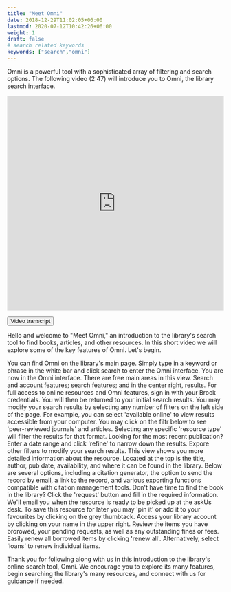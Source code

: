 ```yaml
---
title: "Meet Omni"
date: 2018-12-29T11:02:05+06:00
lastmod: 2020-07-12T10:42:26+06:00
weight: 1
draft: false
# search related keywords
keywords: ["search","omni"]
---
```


Omni is a powerful tool with a sophisticated array of filtering and search options. The following video (2:47) will introduce you to Omni, the library search interface. 

<iframe width="100%" height="500" src="https://www.youtube.com/embed/DJZd9vpaKHk" title="YouTube video player" frameborder="0" allow="accelerometer; autoplay; clipboard-write; encrypted-media; gyroscope; picture-in-picture" allowfullscreen></iframe>

<link rel="stylesheet" href="https://www.w3schools.com/w3css/4/w3.css">


<button onclick="myFunction('Demo1')" class="w3-btn w3-block w3-red w3-left-align">Video transcript</button>
<div id="Demo1" class="w3-container w3-hide">
<p>Hello and welcome to "Meet Omni," an introduction to the library's search tool to find books, articles, and other resources. In this short video we will explore some of the key features of Omni. Let's begin.
</p>

<p>
You can find Omni on the library's main page. Simply type in a keyword or phrase in the white bar and click search to enter the Omni interface. You are now in the Omni interface. There are free main areas in this view. Search and account features; search features; and in the center right, results. For full access to online resources and Omni features, sign in with your Brock credentials. You will then be returned to your initial search results. You may modify your search results by selecting any number of filters on the left side of the page. For example, you can select 'available online' to view results accessible from your computer. You may click on the filtr below to see 'peer-reviewed journals' and articles. Selecting any specific 'resource type' will filter the results for that format. Looking for the most recent publication? Enter a date range and click 'refine' to narrow down the results. Expore other filters to modify your search results. This view shows you more detailed information about the resource. Located at the top is the title, author, pub date, availability, and where it can be found in the library. Below are several options, including a citation generator, the option to send the record by email, a link to the record, and various exporting functions compatible with citation management tools. Don't have time to find the book in the library? Click the 'request' button and fill in the required information. We'll email you when the resource is ready to be picked up at the askUs desk. To save this resource for later you may 'pin it' or add it to your favourites by clicking on the grey thumbtack. Access your library account by clicking on your name in the upper right. Review the items you have brorowed, your pending requests, as well as any outstanding fines or fees. Easily renew all borrowed items by clicking 'renew all'. Alternatively, select 'loans' to renew individual items.
</p>

<p>
Thank you for following along with us in this introduction to the library's online search tool, Omni. We encourage you to explore its many features, begin searching the library's many resources, and connect with us for guidance if needed.
</p>

</div>

</div>
<script>
function myFunction(id) {
  var x = document.getElementById(id);
  if (x.className.indexOf("w3-show") == -1) {
    x.className += " w3-show";
  } else { 
    x.className = x.className.replace(" w3-show", "");
  }
}
</script>
